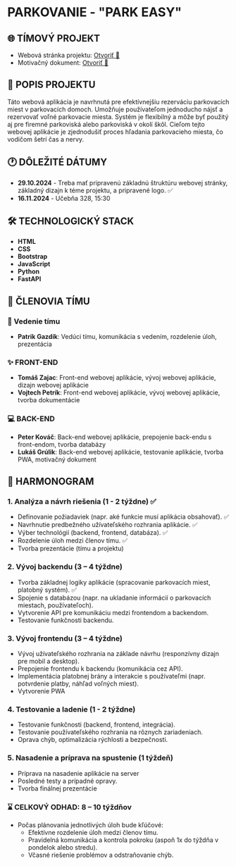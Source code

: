 # PARKOVANIE - "PARK EASY"
## 🌐 TÍMOVÝ PROJEKT 
- Webová  stránka projektu: [Otvoriť 🔗](https://bcstudent.fpvucm.sk/~zajactomas/) 
- Motivačný dokument: [Otvoriť 🔗](https://bcstudent.fpvucm.sk/~zajactomas/doc/Motiva%C4%8Dn%C3%BD_Dokument.docx) 

## 📁 POPIS PROJEKTU 
Táto webová aplikácia je navrhnutá pre efektívnejšiu rezerváciu parkovacích miest v parkovacích domoch. Umožňuje používateľom jednoducho nájsť a rezervovať voľné parkovacie miesta. Systém je flexibilný a môže byť použitý aj pre firemné parkoviská alebo parkoviská v okolí škôl. Cieľom tejto webovej aplikácie je zjednodušiť proces hľadania parkovacieho miesta, čo vodičom šetrí čas a nervy.

## 🕐 DÔLEŽITÉ DÁTUMY 
- **29.10.2024** - Treba mať pripravenú základnú štruktúru webovej stránky, základný dizajn k téme projektu, a pripravené logo. ✅
- **16.11.2024** - Učebňa 328, 15:30

## 🛠️ ️️TECHNOLOGICKÝ STACK ️
- **HTML**
- **CSS**
- **Bootstrap**
- **JavaScript**
- **Python**
- **FastAPI**

## 👷 ČLENOVIA TÍMU 
### 👑 Vedenie tímu
- **Patrik Gazdík**: Vedúci tímu, komunikácia s vedením, rozdelenie úloh, prezentácia

### ✨ FRONT-END
- **Tomáš Zajac**: Front-end webovej aplikácie, vývoj webovej aplikácie, dizajn webovej aplikácie
- **Vojtech Petrík**: Front-end webovej aplikácie, vývoj webovej aplikácie, tvorba dokumentácie

### 💻️ BACK-END
- **Peter Kováč**: Back-end webovej aplikácie, prepojenie back-endu s front-endom, tvorba databázy
- **Lukáš Grúlik**: Back-end webovej aplikácie, testovanie aplikácie, tvorba PWA,  motivačný dokument 

## 📅 HARMONOGRAM
### 1. Analýza a návrh riešenia (1 - 2 týždne) ✅
- Definovanie požiadaviek (napr. aké funkcie musí aplikácia obsahovať). ✅
- Navrhnutie predbežného užívateľského rozhrania aplikácie. ✅
- Výber technológií (backend, frontend, databáza). ✅
- Rozdelenie úloh medzi členov tímu. ✅
- Tvorba prezentácie (tímu a projektu)

### 2. Vývoj backendu (3 – 4 týždne)
- Tvorba základnej logiky aplikácie (spracovanie parkovacích miest, platobný systém). ✅
- Spojenie s databázou (napr. na ukladanie informácií o parkovacích miestach, používateľoch).
- Vytvorenie API pre komunikáciu medzi frontendom a backendom.
- Testovanie funkčnosti backendu.

### 3. Vývoj frontendu (3 – 4 týždne)
- Vývoj užívateľského rozhrania na základe návrhu (responzívny dizajn pre mobil a desktop).
- Prepojenie frontendu k backendu (komunikácia cez API).
- Implementácia platobnej brány a interakcie s používateľmi (napr. potvrdenie platby, náhľad voľných miest).
- Vytvorenie PWA 

### 4. Testovanie a ladenie (1 - 2  týždne)
- Testovanie funkčnosti (backend, frontend, integrácia).
- Testovanie používateľského rozhrania na rôznych zariadeniach.
- Oprava chýb, optimalizácia rýchlosti a bezpečnosti.

### 5. Nasadenie a príprava na spustenie (1 týždeň)
- Príprava na nasadenie aplikácie na server
- Posledné testy a prípadné opravy.
- Tvorba finálnej prezentácie

### ⌛ CELKOVÝ ODHAD: 8 – 10 týždňov
- Počas plánovania jednotlivých úloh bude kľúčové:
    - Efektívne rozdelenie úloh medzi členov tímu.
    - Pravidelná komunikácia a kontrola pokroku (aspoň 1x do týždňa v pondelok alebo stredu).
    - Včasné riešenie problémov a odstraňovanie chýb.
